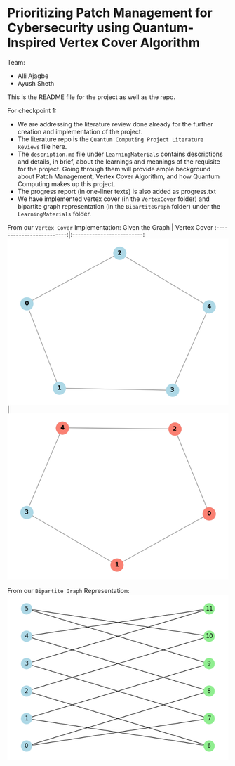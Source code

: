 # Prioritizing Patch Management for Cybersecurity using Quantum-Inspired Vertex Cover Algorithm

Team:
- Alli Ajagbe
- Ayush Sheth

This is the README file for the project as well as the repo.

For checkpoint 1:

- We are addressing the literature review done already for the further creation and implementation of the project.
- The literature repo is the `Quantum Computing Project Literature Reviews` file here.
- The `description.md` file under `LearningMaterials` contains descriptions and details, in brief, about the learnings and meanings of the requisite for the project. Going through them will provide ample background about Patch Management, Vertex Cover Algorithm, and how Quantum Computing makes up this project.
- The progress report (in one-liner texts) is also added as progress.txt
- We have implemented vertex cover (in the `VertexCover` folder) and bipartite graph representation (in the `BipartiteGraph` folder) under the `LearningMaterials` folder.

From our `Vertex Cover` Implementation:
Given the Graph             |  Vertex Cover
:-------------------------:|:-------------------------:
![](LearningMaterials/assets/vertexCover/graph1.png)  |  ![](LearningMaterials/assets/vertexCover/vertexCover_for_graph1.png)

From our `Bipartite Graph` Representation:
![Bipartite Graph Representation](LearningMaterials/assets/bipartite/bipartite1.png)
